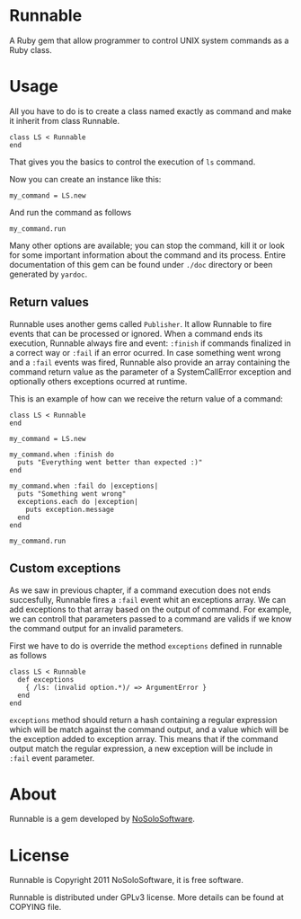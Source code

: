 # Runnable
A Ruby gem that allow programmer to control UNIX system commands as a Ruby class.

# Usage
All you have to do is to create a class named exactly as command and make it 
inherit from class Runnable.

    class LS < Runnable
    end

That gives you the basics to control the execution of ```ls``` command.

Now you can create an instance like this:

    my_command = LS.new

And run the command as follows

    my_command.run

Many other options are available; you can stop the command, kill it or look 
for some important information about the command and its process. Entire 
documentation of this gem can be found under ```./doc``` directory or been generated 
by ```yardoc```.

## Return values
Runnable uses another gems called ```Publisher```. It allow Runnable to fire 
events that can be processed or ignored. When a command ends its execution, 
Runnable always fire and event: ```:finish``` if commands finalized in a correct way 
or ```:fail``` if an error ocurred. In case something went wrong and a ```:fail``` 
events was fired, Runnable also provide an array containing the command return 
value as the parameter of a SystemCallError exception and optionally others 
exceptions ocurred at runtime.

This is an example of how can we receive the return value of a command:

    class LS < Runnable
    end

    my_command = LS.new

    my_command.when :finish do
      puts "Everything went better than expected :)"
    end

    my_command.when :fail do |exceptions|
      puts "Something went wrong"
      exceptions.each do |exception|
        puts exception.message
      end
    end

    my_command.run

## Custom exceptions
As we saw in previous chapter, if a command execution does not ends 
succesfully, Runnable fires a ```:fail``` event whit an exceptions array. We can
add exceptions to that array based on the output of command. For example, we 
can controll that parameters passed to a command are valids if we know the 
command output for an invalid parameters.

First we have to do is override the method ```exceptions``` defined in runnable
as follows

    class LS < Runnable
      def exceptions
        { /ls: (invalid option.*)/ => ArgumentError }
      end
    end

```exceptions``` method should return a hash containing a regular expression 
which will be match against the command output, and a value which will be the
exception added to exception array. This means that if the command output match
the regular expression, a new exception will be include in ```:fail``` event parameter.

# About
Runnable is a gem developed by [NoSoloSoftware](http://nosolosoftware.biz).

# License
Runnable is Copyright 2011 NoSoloSoftware, it is free software.

Runnable is distributed under GPLv3 license. More details can be found at COPYING
file.  

